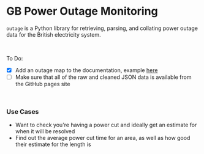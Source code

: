 # GB Power Outage Monitoring

`outage` is a Python library for retrieving, parsing, and collating power outage data for the British electricity system.

<br>

To Do:

- [x] Add an outage map to the documentation, example [here](https://groups.google.com/g/mkdocs/c/qvwXYRuDM-M?pli=1)
- [ ] Make sure that all of the raw and cleaned JSON data is available from the GitHub pages site

<br>

### Use Cases

* Want to check you're having a power cut and ideally get an estimate for when it will be resolved
* Find out the average power cut time for an area, as well as how good their estimate for the length is
